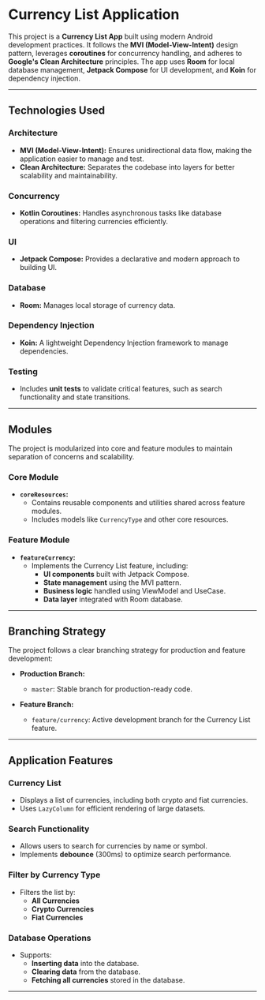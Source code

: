 # Currency List Application

This project is a **Currency List App** built using modern Android development practices. It follows the **MVI (Model-View-Intent)** design pattern, leverages **coroutines** for concurrency handling, and adheres to **Google's Clean Architecture** principles. The app uses **Room** for local database management, **Jetpack Compose** for UI development, and **Koin** for dependency injection.

---

## **Technologies Used**

### **Architecture**
- **MVI (Model-View-Intent):** Ensures unidirectional data flow, making the application easier to manage and test.
- **Clean Architecture:** Separates the codebase into layers for better scalability and maintainability.

### **Concurrency**
- **Kotlin Coroutines:** Handles asynchronous tasks like database operations and filtering currencies efficiently.

### **UI**
- **Jetpack Compose:** Provides a declarative and modern approach to building UI.

### **Database**
- **Room:** Manages local storage of currency data.

### **Dependency Injection**
- **Koin:** A lightweight Dependency Injection framework to manage dependencies.

### **Testing**
- Includes **unit tests** to validate critical features, such as search functionality and state transitions.

---

## **Modules**

The project is modularized into core and feature modules to maintain separation of concerns and scalability.

### **Core Module**
- **`coreResources`:**
    - Contains reusable components and utilities shared across feature modules.
    - Includes models like `CurrencyType` and other core resources.

### **Feature Module**
- **`featureCurrency`:**
    - Implements the Currency List feature, including:
        - **UI components** built with Jetpack Compose.
        - **State management** using the MVI pattern.
        - **Business logic** handled using ViewModel and UseCase.
        - **Data layer** integrated with Room database.

---

## **Branching Strategy**

The project follows a clear branching strategy for production and feature development:

- **Production Branch:**
    - `master`: Stable branch for production-ready code.

- **Feature Branch:**
    - `feature/currency`: Active development branch for the Currency List feature.

---

## **Application Features**

### **Currency List**
- Displays a list of currencies, including both crypto and fiat currencies.
- Uses `LazyColumn` for efficient rendering of large datasets.

### **Search Functionality**
- Allows users to search for currencies by name or symbol.
- Implements **debounce** (300ms) to optimize search performance.

### **Filter by Currency Type**
- Filters the list by:
    - **All Currencies**
    - **Crypto Currencies**
    - **Fiat Currencies**

### **Database Operations**
- Supports:
    - **Inserting data** into the database.
    - **Clearing data** from the database.
    - **Fetching all currencies** stored in the database.

---
